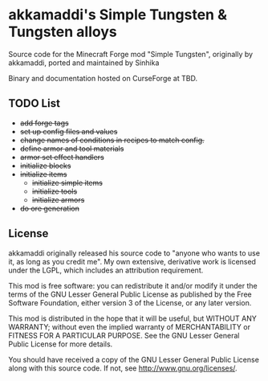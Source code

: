 # akkamaddi's Simple Tungsten & Tungsten alloys

Source code for the Minecraft Forge mod "Simple Tungsten", originally by akkamaddi, ported and maintained by Sinhika

Binary and documentation hosted on CurseForge at TBD.

TODO List
---------
- <s>add forge tags</s>  
- <s>set up config files and values</s>  
- <s>change names of conditions in recipes to match config.</s>  
- <s>define armor and tool materials</s>  
- <s>armor set effect handlers</s>  
- <s>initialize blocks</s>  
- <s>initialize items</s>  
	* <s>initialize simple items</s>  
   	* <s>initialize tools</s>  
   	* <s>initialize armors</s>  
- <s>do ore generation</s>  

License
-------

akkamaddi originally released his source code to "anyone who wants to use it, as long as you credit me". My own extensive, derivative work is licensed under the LGPL, which includes an attribution
requirement.

This mod is free software: you can redistribute it and/or modify it under the
terms of the GNU Lesser General Public License as published by the Free
Software Foundation, either version 3 of the License, or any later version.

This mod is distributed in the hope that it will be useful, but WITHOUT ANY
WARRANTY; without even the implied warranty of MERCHANTABILITY or FITNESS FOR A
PARTICULAR PURPOSE.  See the GNU Lesser General Public License for more
details.

You should have received a copy of the GNU Lesser General Public License along
with this source code.  If not, see <http://www.gnu.org/licenses/>.
